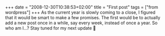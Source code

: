 +++
date = "2008-12-30T10:38:53+02:00"
title = "First post"
tags = ["from wordpress"]
+++
As the current year is slowly coming to a close, I figured that it would be smart to make a few promises. The first would be to actually add a new post once in a while, say every week, instead of once a year. So who am I…?
Stay tuned for my next update 🙂
